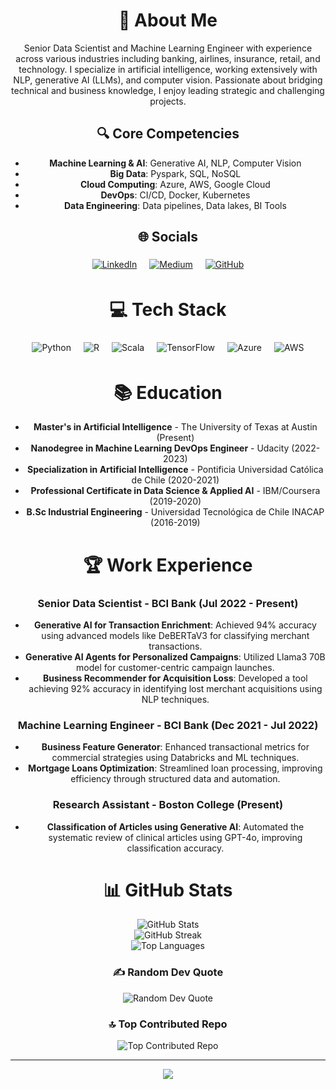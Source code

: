 <style>
  .center {
    text-align: center;
  }
  .tech-stack, .social-icons {
    display: flex;
    flex-wrap: wrap;
    justify-content: center;
    gap: 10px;
  }
  .tech-stack img, .social-icons a {
    margin: 5px;
  }
</style>

<div class="center">

# 💫 About Me
Senior Data Scientist and Machine Learning Engineer with experience across various industries including banking, airlines, insurance, retail, and technology. I specialize in artificial intelligence, working extensively with NLP, generative AI (LLMs), and computer vision. Passionate about bridging technical and business knowledge, I enjoy leading strategic and challenging projects.

## 🔍 Core Competencies
- **Machine Learning & AI**: Generative AI, NLP, Computer Vision
- **Big Data**: Pyspark, SQL, NoSQL
- **Cloud Computing**: Azure, AWS, Google Cloud
- **DevOps**: CI/CD, Docker, Kubernetes
- **Data Engineering**: Data pipelines, Data lakes, BI Tools

## 🌐 Socials
<div class="social-icons">
  <a href="https://www.linkedin.com/in/diegobot/" target="_blank">
    <img src="https://img.shields.io/badge/LinkedIn-%230077B5.svg?logo=linkedin&logoColor=white" alt="LinkedIn">
  </a>
  <a href="https://medium.com/@diego.pavezo" target="_blank">
    <img src="https://img.shields.io/badge/Medium-12100E?logo=medium&logoColor=white" alt="Medium">
  </a>
  <a href="https://github.com/kronenflex" target="_blank">
    <img src="https://img.shields.io/badge/GitHub-%23121011.svg?logo=github&logoColor=white" alt="GitHub">
  </a>
</div>

# 💻 Tech Stack
<div class="tech-stack">
  <img src="https://img.shields.io/badge/python-3670A0?style=for-the-badge&logo=python&logoColor=ffdd54" alt="Python">
  <img src="https://img.shields.io/badge/R-%23276DC3.svg?style=for-the-badge&logo=r&logoColor=white" alt="R">
  <img src="https://img.shields.io/badge/Scala-%23DC322F.svg?style=for-the-badge&logo=scala&logoColor=white" alt="Scala">
  <img src="https://img.shields.io/badge/TensorFlow-%23FF6F00.svg?style=for-the-badge&logo=TensorFlow&logoColor=white" alt="TensorFlow">
  <img src="https://img.shields.io/badge/Azure-%230072C6.svg?style=for-the-badge&logo=microsoftazure&logoColor=white" alt="Azure">
  <img src="https://img.shields.io/badge/AWS-%23FF9900.svg?style=for-the-badge&logo=amazon-aws&logoColor=white" alt="AWS">
  <!-- Añadir más iconos según sea necesario -->
</div>

# 📚 Education
- **Master's in Artificial Intelligence** - The University of Texas at Austin (Present)
- **Nanodegree in Machine Learning DevOps Engineer** - Udacity (2022-2023)
- **Specialization in Artificial Intelligence** - Pontificia Universidad Católica de Chile (2020-2021)
- **Professional Certificate in Data Science & Applied AI** - IBM/Coursera (2019-2020)
- **B.Sc Industrial Engineering** - Universidad Tecnológica de Chile INACAP (2016-2019)

# 🏆 Work Experience
### Senior Data Scientist - BCI Bank (Jul 2022 - Present)
- **Generative AI for Transaction Enrichment**: Achieved 94% accuracy using advanced models like DeBERTaV3 for classifying merchant transactions.
- **Generative AI Agents for Personalized Campaigns**: Utilized Llama3 70B model for customer-centric campaign launches.
- **Business Recommender for Acquisition Loss**: Developed a tool achieving 92% accuracy in identifying lost merchant acquisitions using NLP techniques.

### Machine Learning Engineer - BCI Bank (Dec 2021 - Jul 2022)
- **Business Feature Generator**: Enhanced transactional metrics for commercial strategies using Databricks and ML techniques.
- **Mortgage Loans Optimization**: Streamlined loan processing, improving efficiency through structured data and automation.

### Research Assistant - Boston College (Present)
- **Classification of Articles using Generative AI**: Automated the systematic review of clinical articles using GPT-4o, improving classification accuracy.

# 📊 GitHub Stats
<img src="https://github-readme-stats.vercel.app/api?username=kronenflex&theme=catppuccin_mocha&hide_border=false&include_all_commits=false&count_private=false" alt="GitHub Stats"><br/>
<img src="https://github-readme-streak-stats.herokuapp.com/?user=kronenflex&theme=catppuccin_mocha&hide_border=false" alt="GitHub Streak"><br/>
<img src="https://github-readme-stats.vercel.app/api/top-langs/?username=kronenflex&theme=catppuccin_mocha&hide_border=false&include_all_commits=false&count_private=false&layout=compact" alt="Top Languages">

### ✍️ Random Dev Quote
<img src="https://quotes-github-readme.vercel.app/api?type=horizontal&theme=tokyonight" alt="Random Dev Quote">

### 🔝 Top Contributed Repo
<img src="https://github-contributor-stats.vercel.app/api?username=kronenflex&limit=5&theme=catppuccin_mocha&combine_all_yearly_contributions=true" alt="Top Contributed Repo">

---
[![](https://visitcount.itsvg.in/api?id=kronenflex&icon=2&color=1)](https://visitcount.itsvg.in)

</div>
